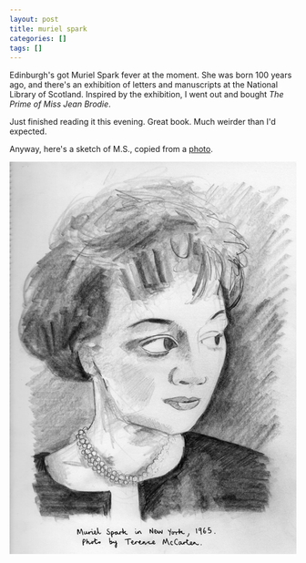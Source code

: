 ```yaml
---
layout: post
title: muriel spark
categories: []
tags: []
---
```


Edinburgh's got Muriel Spark fever at the moment. She was born 100 years ago, and there's an exhibition of letters and manuscripts at the National Library of Scotland. Inspired by the exhibition, I went out and bought *The Prime of Miss Jean Brodie*.

Just finished reading it this evening. Great book. Much weirder than I'd expected.

Anyway, here's a sketch of M.S., copied from a [photo](https://www.nls.uk/exhibitions/muriel-spark/new-york).

[![alt](/assets/img/blog/2018/muriel-spark-760w.jpg)](/assets/img/blog/2018/muriel-spark-760w.jpg)
